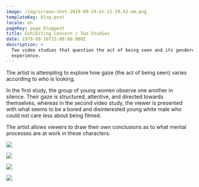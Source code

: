 ```yaml
---
image: /img/screen-shot-2019-09-24-at-11.59.42-am.png
templateKey: blog-post
locale: en
pageKey: page_blogpost
title: Exhibiting Concern / Two Studies
date: 1979-09-16T15:09:00.000Z
description: >
  Two video studies that question the act of being seen and its gendered
  experience.
---
```

The artist is attempting to explore how gaze (the act of being seen) varies according to who is looking.

In the first study, the group of young women observe one another in silence. Their gaze is structured, attentive, and directed towards themselves, whereas in the second video study, the viewer is presented with what seems to be a bored and disinterested young white male who could not care less about being filmed.

The artist allows viewers to draw their own conclusions as to what mental processes are at work in these characters. 

![](/img/screen-shot-2019-09-24-at-11.49.47-am.png)

![](/img/babies.jpg)

![](/img/cd1.jpg)

![](/img/screen-shot-2016-12-29-at-7.55.01-pm.png)
